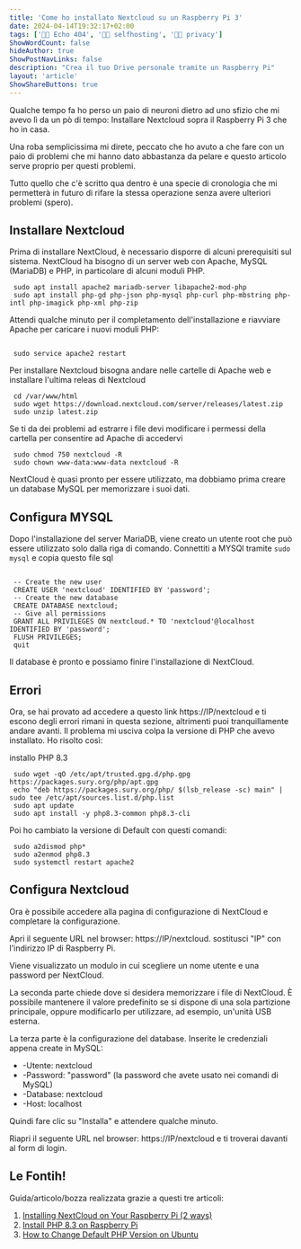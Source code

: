```yaml
---
title: 'Come ho installato Nextcloud su un Raspberry Pi 3'
date: 2024-04-14T19:32:17+02:00
tags: ['👨‍💻 Echo 404', '👨‍💻 selfhosting', '👨‍💻 privacy']
ShowWordCount: false
hideAuthor: true
ShowPostNavLinks: false
description: "Crea il tuo Drive personale tramite un Raspberry Pi"
layout: 'article'
ShowShareButtons: true
---
```


Qualche tempo fa ho perso un paio di neuroni dietro ad uno sfizio che mi avevo lì da un pò di tempo: Installare Nextcloud sopra il Raspberry Pi 3 che ho in casa.

Una roba semplicissima mi direte, peccato che ho avuto a che fare con un paio di problemi che mi hanno dato abbastanza da pelare e questo articolo serve proprio per questi problemi.

Tutto quello che c'è scritto qua dentro è una specie di cronologia che mi permetterà in futuro di rifare la stessa operazione senza avere ulteriori problemi (spero).

## Installare Nextcloud

Prima di installare NextCloud, è necessario disporre di alcuni prerequisiti sul sistema. NextCloud ha bisogno di un server web con Apache, MySQL (MariaDB) e PHP, in particolare di alcuni moduli PHP.

```
 sudo apt install apache2 mariadb-server libapache2-mod-php
 sudo apt install php-gd php-json php-mysql php-curl php-mbstring php-intl php-imagick php-xml php-zip
```

Attendi qualche minuto per il completamento dell'installazione e riavviare Apache per caricare i nuovi moduli PHP:

```

 sudo service apache2 restart

```

Per installare Nextcloud bisogna andare nelle cartelle di Apache web e installare l'ultima releas di Nextcloud

```
 cd /var/www/html
 sudo wget https://download.nextcloud.com/server/releases/latest.zip
 sudo unzip latest.zip

```

Se ti da dei problemi ad estrarre i file devi modificare i permessi della cartella per consentire ad Apache di accedervi

```
 sudo chmod 750 nextcloud -R
 sudo chown www-data:www-data nextcloud -R
```

NextCloud è quasi pronto per essere utilizzato, ma dobbiamo prima creare un database MySQL per memorizzare i suoi dati.

## Configura MYSQL

Dopo l'installazione del server MariaDB, viene creato un utente root che può essere utilizzato solo dalla riga di comando. Connettiti a MYSQl tramite ```sudo mysql``` e copia questo file sql

```

 -- Create the new user
 CREATE USER 'nextcloud' IDENTIFIED BY 'password';
 -- Create the new database
 CREATE DATABASE nextcloud;
 -- Give all permissions
 GRANT ALL PRIVILEGES ON nextcloud.* TO 'nextcloud'@localhost IDENTIFIED BY 'password';
 FLUSH PRIVILEGES;
 quit

```

Il database è pronto e possiamo finire l'installazione di NextCloud.

## Errori
Ora, se hai provato ad accedere a questo link https://IP/nextcloud e ti escono degli errori rimani in questa sezione, altrimenti puoi tranquillamente andare avanti.
Il problema mi usciva colpa la versione di PHP che avevo installato. Ho risolto così:

installo PHP 8.3

```
 sudo wget -qO /etc/apt/trusted.gpg.d/php.gpg https://packages.sury.org/php/apt.gpg
 echo "deb https://packages.sury.org/php/ $(lsb_release -sc) main" | sudo tee /etc/apt/sources.list.d/php.list
 sudo apt update
 sudo apt install -y php8.3-common php8.3-cli
```

Poi ho cambiato la versione di Default con questi comandi:

```
 sudo a2dismod php* 
 sudo a2enmod php8.3 
 sudo systemctl restart apache2 
```

## Configura Nextcloud

Ora è possibile accedere alla pagina di configurazione di NextCloud e completare la configurazione.

Apri il seguente URL nel browser: https://IP/nextcloud. sostitusci "IP" con l'indirizzo IP di Raspberry Pi.

Viene visualizzato un modulo in cui scegliere un nome utente e una password per NextCloud.

La seconda parte chiede dove si desidera memorizzare i file di NextCloud.
È possibile mantenere il valore predefinito se si dispone di una sola partizione principale, oppure modificarlo per utilizzare, ad esempio, un'unità USB esterna.

La terza parte è la configurazione del database.
Inserite le credenziali appena create in MySQL:
- -Utente: nextcloud
- -Password: "password" (la password che avete usato nei comandi di MySQL)
- -Database: nextcloud
- -Host: localhost

Quindi fare clic su "Installa" e attendere qualche minuto.

Riapri il seguente URL nel browser: https://IP/nextcloud e ti troverai davanti al form di login.

## Le Fontih!

Guida/articolo/bozza realizzata grazie a questi tre articoli:

1. [Installing NextCloud on Your Raspberry Pi (2 ways)](https://raspberrytips.com/install-nextcloud-raspberry-pi/)
2. [Install PHP 8.3 on Raspberry Pi](https://lindevs.com/install-php-on-raspberry-pi)
3. [How to Change Default PHP Version on Ubuntu](https://tecadmin.net/switch-between-multiple-php-version-on-ubuntu/)